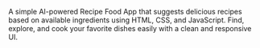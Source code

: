 A simple AI-powered Recipe Food App that suggests delicious recipes based on available ingredients using HTML, CSS, and JavaScript.
Find, explore, and cook your favorite dishes easily with a clean and responsive UI.


